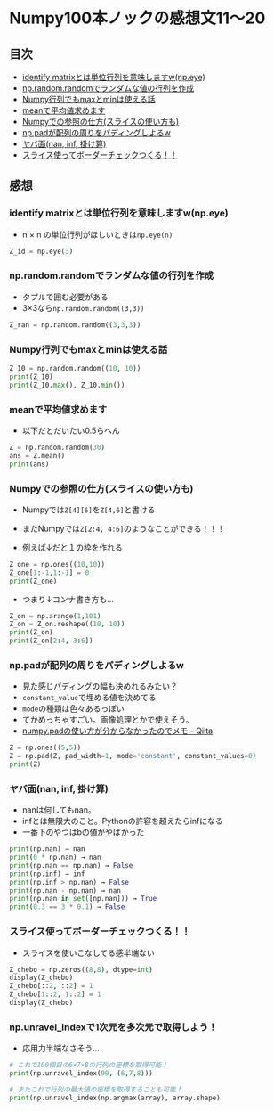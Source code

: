 # Numpy100本ノックの感想文11〜20

## 目次

- [identify matrixとは単位行列を意味しますw(np.eye)](#identifymatrixとは単位行列を意味しますwnpeye)
- [np.random.randomでランダムな値の行列を作成](#nprandomrandomでランダムな値の行列を作成)
- [Numpy行列でもmaxとminは使える話](#Numpy行列でもmaxとminは使える話)
- [meanで平均値求めます](#meanで平均値求めます)
- [Numpyでの参照の仕方(スライスの使い方も)](#Numpyでの参照の仕方スライスの使い方も)
- [np.padが配列の周りをパディングしよるw](#nppadが配列の周りをパディングしよるw)
- [ヤバ面(nan, inf, 掛け算)](#ヤバ面naninf掛け算)
- [スライス使ってボーダーチェックつくる！！](#スライス使ってボーダーチェックつくる)


## 感想

### identify matrixとは単位行列を意味しますw(np.eye)
- n × n の単位行列がほしいときは`np.eye(n)`

```python:jupyter.py
Z_id = np.eye(3)
```

### np.random.randomでランダムな値の行列を作成
- タプルで囲む必要がある
- 3×3なら`np.random.random((3,3))`

```python:jupyter.py
Z_ran = np.random.random((3,3,3))
```

### Numpy行列でもmaxとminは使える話

```python:jupyter.py
Z_10 = np.random.random((10, 10))
print(Z_10)
print(Z_10.max(), Z_10.min())
```

### meanで平均値求めます
- 以下だとだいたい0.5らへん

```python:jupyter.py
Z = np.random.random(30)
ans = Z.mean()
print(ans)
```

### Numpyでの参照の仕方(スライスの使い方も)
- Numpyでは`Z[4][6]`を`Z[4,6]`と書ける
- またNumpyでは`Z[2:4, 4:6]`のようなことができる！！！

- 例えば↓だと１の枠を作れる

```python:jupyter.py
Z_one = np.ones((10,10))
Z_one[1:-1,1:-1] = 0
print(Z_one)
```

- つまり↓コンナ書き方も…

```python:jupyter.py
Z_on = np.arange(1,101)
Z_on = Z_on.reshape((10, 10))
print(Z_on)
print(Z_on[2:4, 3:6])
```

### np.padが配列の周りをパディングしよるw
- 見た感じパディングの幅も決めれるみたい？
- `constant_value`で埋める値を決めてる
- `mode`の種類は色々あるっぽい
- てかめっちゃすごい。画像処理とかで使えそう。
- [numpy.padの使い方が分からなかったのでメモ - Qiita](https://qiita.com/horitaku1124/items/6ae979b21ddc7256b872)

```python:jupyter.py
Z = np.ones((5,5))
Z = np.pad(Z, pad_width=1, mode='constant', constant_values=0)
print(Z)
```

### ヤバ面(nan, inf, 掛け算)
- nanは何してもnan。
- infとは無限大のこと。Pythonの許容を超えたらinfになる
- 一番下のやつはbの値がやばかった

```python;jupyter.py
print(np.nan) → nan
print(0 * np.nan) → nan
print(np.nan == np.nan) → False
print(np.inf) → inf
print(np.inf > np.nan) → False
print(np.nan - np.nan) → nan
print(np.nan in set([np.nan])) → True
print(0.3 == 3 * 0.1) → False
```

### スライス使ってボーダーチェックつくる！！
- スライスを使いこなしてる感半端ない

```python:jupyter.py
Z_chebo = np.zeros((8,8), dtype=int)
display(Z_chebo)
Z_chebo[::2, ::2] = 1
Z_chebo[1::2, 1::2] = 1
display(Z_chebo)
```

### np.unravel_indexで1次元を多次元で取得しよう！
- 応用力半端なさそう...

```python:jupyter.py
# これで100個目の6×7×8の行列の座標を取得可能！
print(np.unravel_index(99, (6,7,8)))

# またこれで行列の最大値の座標を取得することも可能！
print(np.unravel_index(np.argmax(array), array.shape)
```
